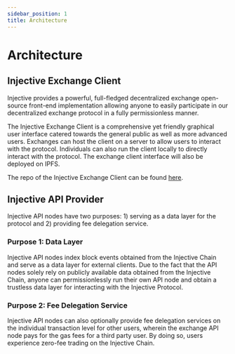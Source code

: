 ```yaml
---
sidebar_position: 1
title: Architecture
---
```


# Architecture

## Injective Exchange Client

Injective provides a powerful, full-fledged decentralized exchange open-source front-end implementation allowing anyone to easily participate in our decentralized exchange protocol in a fully permissionless manner.

The Injective Exchange Client is a comprehensive yet friendly graphical user interface catered towards the general public as well as more advanced users. Exchanges can host the client on a server to allow users to interact with the protocol. Individuals can also run the client locally to directly interact with the protocol. The exchange client interface will also be deployed on IPFS.

The repo of the Injective Exchange Client can be found [here](https://github.com/InjectiveLabs/injective-dex).

## Injective API Provider

Injective API nodes have two purposes: 1) serving as a data layer for the protocol and 2) providing fee delegation service.

### Purpose 1: Data Layer
Injective API nodes index block events obtained from the Injective Chain and serve as a data layer for external clients. Due to the fact that the API nodes solely rely on publicly available data obtained from the Injective Chain, anyone can permissionlessly run their own API node and obtain a trustless data layer for interacting with the Injective Protocol. 

### Purpose 2: Fee Delegation Service
Injective API nodes can also optionally provide fee delegation services on the individual transaction level for other users, wherein the exchange API node pays for the gas fees for a third party user. By doing so, users experience zero-fee trading on the Injective Chain.
